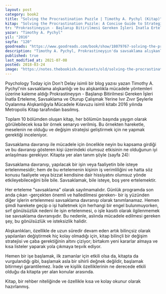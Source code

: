 ```yaml
---
layout: post  
category: book2  
title: "Solving the Procrastination Puzzle | Timothy A. Pychyl (Kitap)"  
kitap: "Solving the Procrastination Puzzle: A Concise Guide to Strategies for Change"  
tr: "Prokrastineyşın - Başlanıp Bitirilmesi Gereken İşleri İnatla Erteleme, Savsaklama ve Oturup Çalışmak Yerine Ivır Zıvır Şeylerle Oyalanma Alışkanlığıyla Mücadele Kılavuzu"  
yazar: "Timothy A. Pychyl"  
yil: "2016"  
sayfa: "120"  
goodreads: "https://www.goodreads.com/book/show/18079767-solving-the-procrastination-puzzle"
description: "Timothy A. Pychyl, Prokrastineyşın'da savsaklama alışkanlığını ve bu alışkanlıkla mücadele yöntemlerini anlatıyor."
published: true
last_modified_at: 2021-07-08
posted: 2018-03-24
image: "https://notes.thebookish.de/assets/old/solving-the-procrastination-puzzle.jpg"
---
```


Psychology Today için Don't Delay isimli bir blog yazısı yazan Timothy A. Pychyl'nin savsaklama alışkanlığı ve bu alışkanlıkla mücadele yöntemleri üzerine kaleme aldığı Prokrastineyşın - Başlanıp Bitirilmesi Gereken İşleri İnatla Erteleme, Savsaklama ve Oturup Çalışmak Yerine Ivır Zıvır Şeylerle Oyalanma Alışkanlığıyla Mücadele Kılavuzu isimli kitabı 2016 yılında Metropolis Kitap tarafından basılmış.  
  
Toplam 10 bölümden oluşan kitap, her bölümün başında yaygın olarak görülebilecek kısa bir örnek senaryo verilmiş. Bu örnekten hareketle, meselenin ne olduğu ve değişim stratejisi geliştirmek için ne yapmak gerektiği inceleniyor.  
  
Savsaklama davranışı ile mücadele için öncelikle neyin bu kapsama girdiği ve bu davranışı gösteren kişi üzerindeki olumsuz etkisinin ne olduğunun iyi anlaşılması gerekiyor. Kitapta yer alan tanım şöyle (sayfa 24):  
  
Savsaklama davranışı, yapılacak bir işin veya faaliyetin bile isteye ertelenmesidir; hem de bu ertelemenin kişinin iş verimliliğini ve hatta söz konusu faaliyete veya bizzat kendisine dair hissiyatını olumsuz yönde etkileyebileceğini bile bile. Savsaklamak, bile isteye, boş yere ertelemektir.  
  
Her erteleme "savsaklama" olarak sayılmamalıdır. Günlük programda son anda çıkan -gerçekten önemli ve halledilmesi gereken- bir iş yüzünden diğer işlerin ertelenmesi savsaklama davranışı olarak tanımlanamaz. Hemen şimdi harekete geçip o işi halletmek için herhangi bir engel bulunmuyorken, sırf gönülsüzlük nedeni ile işin ertelenmesi, o işle kasıtlı olarak ilgilenmemek ise savsaklama davranışıdır. Bu nedenle, aslında mücadele edilmesi gereken şey, bu gönülsüzlük ve isteksizlik halidir.  
  
Alışkanlıkları, özellikle de uzun süredir devam eden artık bilinçsiz olarak yapılanları değiştirmek hiç kolay olmadığı için, kitap bilinçli bir değişim stratejisi ve çaba gerektiğinin altını çiziyor; birtakım yeni kararlar almaya ve kısa listeler yaparak yola çıkmaya teşvik ediyor.  
  
Hemen bir işe başlamak, ilk zamanlar için etkili olsa da, kitapta da vurgulandığı gibi, başlamak asla bir sihirli değnek değildir, başlamak bitirmeyi garantilemez. İrade ve kişilik özelliklerinin ne derecede etkili olduğu da kitapta yer alan konular arasında.  
  
Kitap, bir rehber niteliğinde ve özellikle kısa ve kolay okunur olarak hazırlanmış.  
